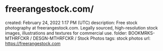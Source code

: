 # freerangestock.com/

created: February 24, 2022 1:17 PM (UTC)
description: Free stock photography at freerangestock.com. Legally sourced, high-resolution stock images, illustrations and textures for commercial use.
folder: BOOKMRKS-MTHRFCKR / DESGN-MTHRFCKR / Stock Photos
tags: stock photos
url: https://freerangestock.com